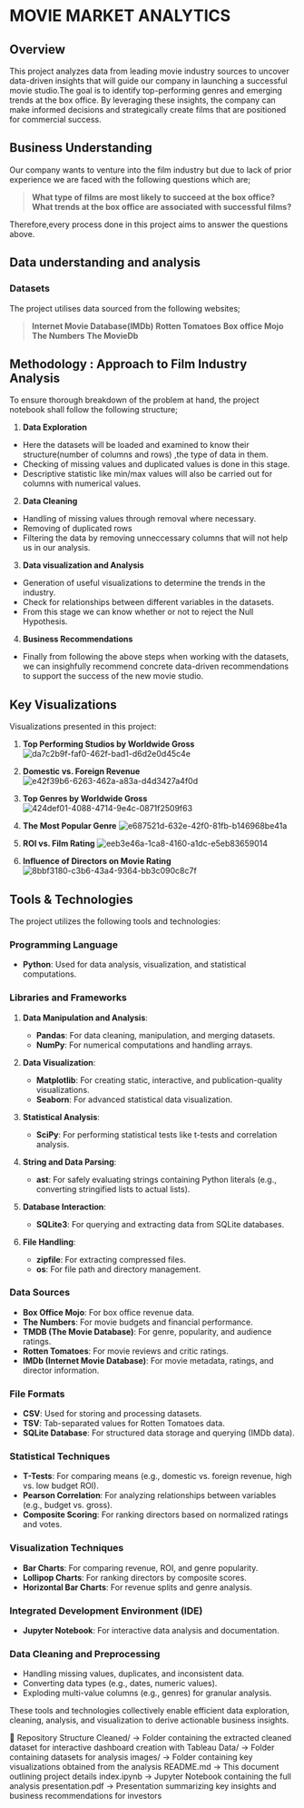 # MOVIE MARKET ANALYTICS
## Overview
This project analyzes data from leading movie industry sources to uncover data-driven insights that will guide our company in launching a successful movie studio.The goal is to identify top-performing genres and emerging trends at the box office. By leveraging these insights, the company can make informed decisions and strategically create films that are positioned for commercial success.

## Business Understanding
Our company wants to venture into the film industry but due to lack of prior experience we are faced with the following questions which are;

> **What type of films are most likely to succeed at the box office?**
> **What trends at the box office are associated with successful films?**

Therefore,every process done in this project aims to answer the questions above.

## Data understanding and analysis
### Datasets
The project utilises data sourced from the following websites;
> **Internet Movie Database(IMDb)**
> **Rotten Tomatoes**
> **Box office Mojo**
> **The Numbers**
> **The MovieDb**

## Methodology : Approach to Film Industry Analysis
To ensure thorough breakdown of the problem at hand, the project notebook shall follow the following structure;
1. **Data Exploration**
- Here the datasets will be loaded and examined to know their structure(number of columns and rows) ,the type of data in them.
- Checking of missing values and duplicated values is done in this stage.
- Descriptive statistic like min/max values will also be carried out for columns with numerical values.
2. **Data Cleaning**
- Handling of missing values through removal where necessary.
- Removing of duplicated rows
- Filtering the data by removing unneccessary columns that will not help us in our analysis.
3. **Data visualization and Analysis**
- Generation of useful visualizations to determine the trends in the industry.
- Check for relationships between different variables in the datasets.
- From this stage we can know whether or not to reject the Null Hypothesis.
4. **Business Recommendations**
- Finally from following the above steps when working with the datasets, we can insighfully
recommend concrete data-driven recommendations to support the success of the new movie studio.

## Key Visualizations
Visualizations presented in this project:
1. **Top Performing Studios by Worldwide Gross**
![da7c2b9f-faf0-462f-bad1-d6d2e0d45c4e](https://github.com/user-attachments/assets/970edb64-0e8d-4b0d-81a1-e92b54991e73)

2. **Domestic vs. Foreign Revenue**
![e42f39b6-6263-462a-a83a-d4d3427a4f0d](https://github.com/user-attachments/assets/9da94408-ed00-4a47-89a9-6b47c4bdd9f4)

3. **Top Genres by Worldwide Gross**
![424def01-4088-4714-9e4c-0871f2509f63](https://github.com/user-attachments/assets/9dd229aa-c030-4896-891d-2048257b0743)

4. **The Most Popular Genre**
 ![e687521d-632e-42f0-81fb-b146968be41a](https://github.com/user-attachments/assets/f0b61abf-70ca-4042-b111-6d82ad80a421)

5. **ROI vs. Film Rating**
![eeb3e46a-1ca8-4160-a1dc-e5eb83659014](https://github.com/user-attachments/assets/86e413cd-5475-4b9e-89e1-3927da9434b2)

6. **Influence of Directors on Movie Rating**
![8bbf3180-c3b6-43a4-9364-bb3c090c8c7f](https://github.com/user-attachments/assets/d580ab46-b044-4652-a2c6-5ced0a5b669b)

## Tools & Technologies
The project utilizes the following tools and technologies:

### **Programming Language**
- **Python**: Used for data analysis, visualization, and statistical computations.

### **Libraries and Frameworks**
1. **Data Manipulation and Analysis**:
   - **Pandas**: For data cleaning, manipulation, and merging datasets.
   - **NumPy**: For numerical computations and handling arrays.

2. **Data Visualization**:
   - **Matplotlib**: For creating static, interactive, and publication-quality visualizations.
   - **Seaborn**: For advanced statistical data visualization.

3. **Statistical Analysis**:
   - **SciPy**: For performing statistical tests like t-tests and correlation analysis.

4. **String and Data Parsing**:
   - **ast**: For safely evaluating strings containing Python literals (e.g., converting stringified lists to actual lists).

5. **Database Interaction**:
   - **SQLite3**: For querying and extracting data from SQLite databases.

6. **File Handling**:
   - **zipfile**: For extracting compressed files.
   - **os**: For file path and directory management.

### **Data Sources**
- **Box Office Mojo**: For box office revenue data.
- **The Numbers**: For movie budgets and financial performance.
- **TMDB (The Movie Database)**: For genre, popularity, and audience ratings.
- **Rotten Tomatoes**: For movie reviews and critic ratings.
- **IMDb (Internet Movie Database)**: For movie metadata, ratings, and director information.

### **File Formats**
- **CSV**: Used for storing and processing datasets.
- **TSV**: Tab-separated values for Rotten Tomatoes data.
- **SQLite Database**: For structured data storage and querying (IMDb data).

### **Statistical Techniques**
- **T-Tests**: For comparing means (e.g., domestic vs. foreign revenue, high vs. low budget ROI).
- **Pearson Correlation**: For analyzing relationships between variables (e.g., budget vs. gross).
- **Composite Scoring**: For ranking directors based on normalized ratings and votes.

### **Visualization Techniques**
- **Bar Charts**: For comparing revenue, ROI, and genre popularity.
- **Lollipop Charts**: For ranking directors by composite scores.
- **Horizontal Bar Charts**: For revenue splits and genre analysis.

### **Integrated Development Environment (IDE)**
- **Jupyter Notebook**: For interactive data analysis and documentation.

### **Data Cleaning and Preprocessing**
- Handling missing values, duplicates, and inconsistent data.
- Converting data types (e.g., dates, numeric values).
- Exploding multi-value columns (e.g., genres) for granular analysis.

These tools and technologies collectively enable efficient data exploration, cleaning, analysis, and visualization to derive actionable business insights.

📂 Repository Structure
Cleaned/ → Folder containing the extracted cleaned dataset for interactive dashboard creation with Tableau
Data/ → Folder containing datasets for analysis
images/ → Folder containing key visualizations obtained from the analysis
README.md → This document outlining project details
index.ipynb → Jupyter Notebook containing the full analysis
presentation.pdf → Presentation summarizing key insights and business recommendations for investors


